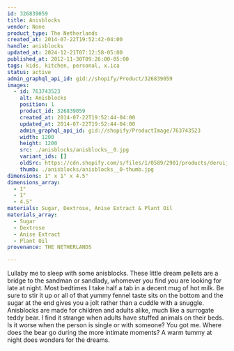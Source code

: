 ```yaml
---
id: 326839059
title: Anisblocks
vendor: None
product_type: The Netherlands
created_at: 2014-07-22T19:52:42-04:00
handle: anisblocks
updated_at: 2024-12-21T07:12:58-05:00
published_at: 2012-11-30T09:26:00-05:00
tags: kids, kitchen, personal, x.ica
status: active
admin_graphql_api_id: gid://shopify/Product/326839059
images:
  - id: 763743523
    alt: Anisblocks
    position: 1
    product_id: 326839059
    created_at: 2014-07-22T19:52:44-04:00
    updated_at: 2014-07-22T19:52:44-04:00
    admin_graphql_api_id: gid://shopify/ProductImage/763743523
    width: 1200
    height: 1200
    src: ./anisblocks/anisblocks__0.jpg
    variant_ids: []
    oldSrc: https://cdn.shopify.com/s/files/1/0589/2901/products/deruijter.jpeg?v=1406073164
    thumb: ./anisblocks/anisblocks__0-thumb.jpg
dimensions: 1" x 1" x 4.5"
dimensions_array:
  - 1"
  - 1"
  - 4.5"
materials: Sugar, Dextrose, Anise Extract & Plant Oil
materials_array:
  - Sugar
  - Dextrose
  - Anise Extract
  - Plant Oil
provenance: THE NETHERLANDS

---
```


Lullaby me to sleep with some anisblocks. These little dream pellets are a bridge to the sandman or sandlady, whomever you find you are looking for late at night. Most bedtimes I take half a tab in a decent mug of hot milk. Be sure to stir it up or all of that yummy fennel taste sits on the bottom and the sugar at the end gives you a jolt rather than a cuddle with a snuggle. Anisblocks are made for children and adults alike, much like a surrogate teddy bear. I find it strange when adults have stuffed animals on their beds. Is it worse when the person is single or with someone? You got me. Where does the bear go during the more intimate moments? A warm tummy at night does wonders for the dreams.
